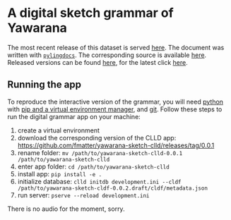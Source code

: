 # A digital sketch grammar of Yawarana

The most recent release of this dataset is served [here](https://fl.mt/yawarana-sketch).
The document was written with [`pylingdocs`](https://github.com/fmatter/pylingdocs/).
The corresponding source is available [here](https://github.com/fmatter/yawarana-sketch/releases/tag/0.0.2.draft).
Released versions can be found [here](releases), for the latest click [here](https://github.com/fmatter/yawarana-sketch-cldf/releases/tag/0.0.2.draft).

## Running the app
To reproduce the interactive version of the grammar, you will need [python](https://www.python.org/) with [pip and a virtual environment manager](https://packaging.python.org/en/latest/guides/installing-using-pip-and-virtual-environments/), and [git](https://git-scm.com/).
Follow these steps to run the digital grammar app on your machine:

1. create a virtual environment
2. download the corresponding version of the CLLD app: https://github.com/fmatter/yawarana-sketch-clld/releases/tag/0.0.1
2. rename folder: `mv /path/to/yawarana-sketch-clld-0.0.1 /path/to/yawarana-sketch-clld`
3. enter app folder: `cd /path/to/yawarana-sketch-clld`
2. install app: `pip install -e .`
3. initialize database: `clld initdb development.ini --cldf /path/to/yawarana-sketch-cldf-0.0.2.draft/cldf/metadata.json`
4. run server: `pserve --reload development.ini`

There is no audio for the moment, sorry.
